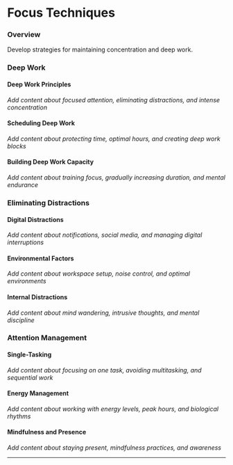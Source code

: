 # Focus Techniques

### Overview

Develop strategies for maintaining concentration and deep work.

### Deep Work

#### Deep Work Principles
*Add content about focused attention, eliminating distractions, and intense concentration*

#### Scheduling Deep Work
*Add content about protecting time, optimal hours, and creating deep work blocks*

#### Building Deep Work Capacity
*Add content about training focus, gradually increasing duration, and mental endurance*

### Eliminating Distractions

#### Digital Distractions
*Add content about notifications, social media, and managing digital interruptions*

#### Environmental Factors
*Add content about workspace setup, noise control, and optimal environments*

#### Internal Distractions
*Add content about mind wandering, intrusive thoughts, and mental discipline*

### Attention Management

#### Single-Tasking
*Add content about focusing on one task, avoiding multitasking, and sequential work*

#### Energy Management
*Add content about working with energy levels, peak hours, and biological rhythms*

#### Mindfulness and Presence
*Add content about staying present, mindfulness practices, and awareness*

---

